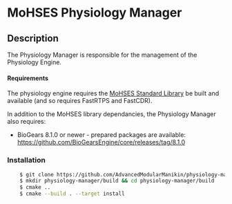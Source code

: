 # MoHSES Physiology Manager

## Description
The Physiology Manager is responsible for the management of the Physiology Engine.

#### Requirements
The physiology engine requires the [MoHSES Standard Library](https://github.com/AdvancedModularManikin/amm-library) be built and available (and so requires FastRTPS and FastCDR).

In addition to the MoHSES library dependancies, the Physiology Manager also requires:
- BioGears 8.1.0 or newer - prepared packages are available: https://github.com/BioGearsEngine/core/releases/tag/8.1.0


### Installation
```bash
    $ git clone https://github.com/AdvancedModularManikin/physiology-manager
    $ mkdir physiology-manager/build && cd physiology-manager/build
    $ cmake ..  
    $ cmake --build . --target install
```

